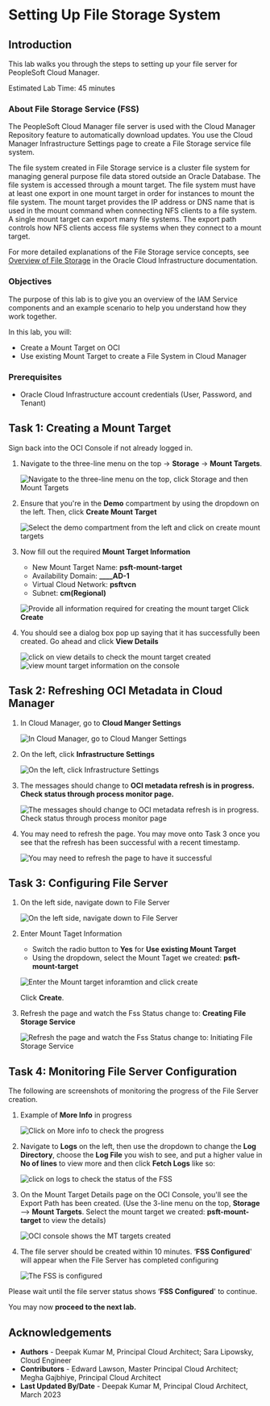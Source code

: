 # Setting Up File Storage System

## Introduction
This lab walks you through the steps to setting up your file server for PeopleSoft Cloud Manager.

Estimated Lab Time: 45 minutes

### About File Storage Service (FSS)
The PeopleSoft Cloud Manager file server is used with the Cloud Manager Repository feature to automatically download updates. You use the Cloud Manager Infrastructure Settings page to create a File Storage service file system.

The file system created in File Storage service is a cluster file system for managing general purpose file data stored outside an Oracle Database. The file system is accessed through a mount target. The file system must have at least one export in one mount target in order for instances to mount the file system.
The mount target provides the IP address or DNS name that is used in the mount command when connecting NFS clients to a file system. A single mount target can export many file systems. The export path controls how NFS clients access file systems when they connect to a mount target.

For more detailed explanations of the File Storage service concepts, see [Overview of File Storage](https://docs.oracle.com/en-us/iaas/Content/File/Concepts/filestorageoverview.htm) in the Oracle Cloud Infrastructure documentation.

### Objectives

The purpose of this lab is to give you an overview of the IAM Service components and an example scenario to help you understand how they work together.

In this lab, you will:
* Create a Mount Target on OCI
* Use existing Mount Target to create a File System in Cloud Manager


### Prerequisites

* Oracle Cloud Infrastructure account credentials (User, Password, and Tenant)



## Task 1: Creating a Mount Target

Sign back into the OCI Console if not already logged in. 

1. Navigate to the three-line menu on the top -> **Storage** -> **Mount Targets**.

    ![Navigate to the three-line menu on the top, click Storage and then Mount Targets](./images/navmt.png " ")

2. Ensure that you're in the **Demo** compartment by using the dropdown on the left. Then, click **Create Mount Target**
    
    ![Select the demo compartment from the left and click on create mount targets](./images/createmt.png " ")

3. Now fill out the required **Mount Target Information**
    * New Mount Target Name: **psft-mount-target**
    * Availability Domain: **____AD-1**
    * Virtual Cloud Network: **psftvcn**
    * Subnet: **cm(Regional)**
    
    ![Provide all information required for creating the mount target](./images/mtinfo.png " ")
    Click **Create**
4. You should see a dialog box pop up saying that it has successfully been created. Go ahead and click **View Details**
    
    ![click on view details to check the mount target created](./images/viewdetails.png " ")
    ![view mount target information on the console ](./images/mtcreated.png " ")

## Task 2: Refreshing OCI Metadata in Cloud Manager

1. In Cloud Manager, go to **Cloud Manger Settings**

    ![In Cloud Manager, go to Cloud Manger Settings](./images/cmsettings.png " ")

2. On the left, click **Infrastructure Settings**
   
    ![On the left, click Infrastructure Settings](./images/refresh.png " ")

3. The messages should change to **OCI metadata refresh is in progress. Check status through process monitor page.**

    ![The messages should change to OCI metadata refresh is in progress. Check status through process monitor page](./images/inprogress.png " ")

4. You may need to refresh the page. You may move onto Task 3 once you see that the refresh has been successful with a recent timestamp.
    
    ![You may need to refresh the page to have it successful](./images/successful.png " ")

## Task 3: Configuring File Server
1. On the left side, navigate down to File Server

    ![On the left side, navigate down to File Server](./images/fileserver.png "")

2. Enter Mount Taget Information
    * Switch the radio button to **Yes** for **Use existing Mount Target**
    * Using the dropdown, select the Mount Taget we created: **psft-mount-target**
    
    ![Enter the Mount target inforamtion and click create](./images/mtsetup.png " ")

    Click **Create**.
    
3. Refresh the page and watch the Fss Status change to: **Creating File Storage Service**
    
    ![Refresh the page and watch the Fss Status change to: Initiating File Storage Service](./images/initiating.png " ")

## Task 4: Monitoring File Server Configuration

The following are screenshots of monitoring the progress of the File Server creation.
1. Example of **More Info** in progress

    ![Click on More info to check the progress](./images/moreinfo.png " ")

2. Navigate to **Logs** on the left, then use the dropdown to change the **Log Directory**, choose the **Log File** you wish to see, and put a higher value in **No of lines** to view more and then click **Fetch Logs** like so:

    ![click on logs to check the status of the FSS](./images/logs.png " ")

3. On the Mount Target Details page on the OCI Console, you'll see the Export Path has been created. (Use the 3-line menu on the top, **Storage** --> **Mount Targets**. Select the mount target we created: **psft-mount-target** to view the details)

    ![OCI console shows the MT targets created](./images/exportpath.png " ")

4. The file server should be created within 10 minutes. ‘**FSS Configured**' will appear when the File Server has completed configuring

    ![The FSS is configured](./images/configured.png " ")



 Please wait until the file server status shows ‘**FSS Configured**' to continue.


You may now **proceed to the next lab.**


## Acknowledgements
* **Authors** - Deepak Kumar M, Principal Cloud Architect; Sara Lipowsky, Cloud Engineer
* **Contributors** - Edward Lawson, Master Principal Cloud Architect; Megha Gajbhiye, Principal Cloud Architect
* **Last Updated By/Date** - Deepak Kumar M, Principal Cloud Architect, March 2023
